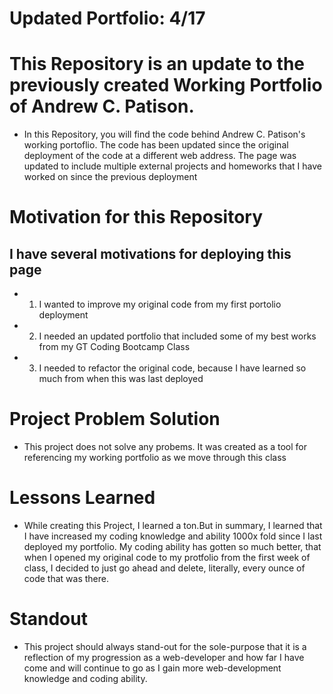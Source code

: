 # Updated Portfolio: 4/17

# This Repository is an update to the previously created Working Portfolio of Andrew C. Patison.
* In this Repository, you will find the code behind Andrew C. Patison's working portoflio. The code has been updated since the original deployment of the code at a different web address. The page was updated to include multiple external projects and homeworks that I have worked on since the previous deployment

# Motivation for this Repository
## I have several motivations for deploying this page
*   1. I wanted to improve my original code from my first portolio deployment
*   2. I needed an updated portfolio that included some of my best works from my GT Coding Bootcamp Class
*   3. I needed to refactor the original code, because I have learned so much from when this was last deployed

# Project Problem Solution
* This project does not solve any probems. It was created as a tool for referencing my working portfolio as we move through this class

# Lessons Learned
* While creating this Project, I learned a ton.But in summary, I learned that I have increased my coding knowledge and ability 1000x fold since I last deployed my portfolio. My coding ability has gotten so much better, that when I opened my original code to my protfolio from the first week of class, I decided to just go ahead and delete, literally, every ounce of code that was there.

# Standout
* This project should always stand-out for the sole-purpose that it is a reflection of my progression as a web-developer and how far I have come and will continue to go as I gain more web-development knowledge and coding ability.